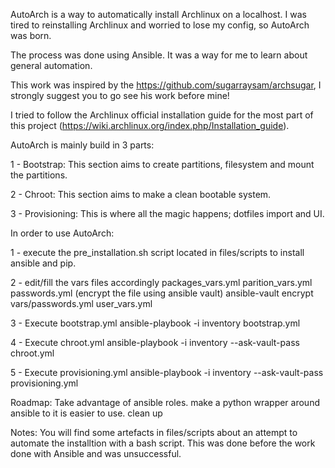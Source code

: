 AutoArch is a way to automatically install Archlinux on a localhost.
I was tired to reinstalling Archlinux and worried to lose my config, so AutoArch was born.

The process was done using Ansible.
It was a way for me to learn about general automation.

This work was inspired by the https://github.com/sugarraysam/archsugar, I strongly suggest you to go see his work before mine!

I tried to follow the Archlinux official installation guide for the most part of this project (https://wiki.archlinux.org/index.php/Installation_guide). 

AutoArch is mainly build in 3 parts:

1 -  Bootstrap: This section aims to create partitions, filesystem and mount the partitions.

2 - Chroot: This section aims to make a clean bootable system.

3 - Provisioning: This is where all the magic happens; dotfiles import and UI.

In order to use AutoArch:

1 - execute the pre_installation.sh script located in files/scripts to install ansible and pip.

2 - edit/fill the vars files accordingly
    packages_vars.yml
    parition_vars.yml
    passwords.yml (encrypt the file using ansible vault) ansible-vault encrypt vars/passwords.yml
    user_vars.yml

3 - Execute bootstrap.yml
ansible-playbook -i inventory bootstrap.yml

4 - Execute chroot.yml
ansible-playbook -i inventory --ask-vault-pass chroot.yml

5 - Execute provisioning.yml
ansible-playbook -i inventory --ask-vault-pass provisioning.yml

Roadmap:
Take advantage of ansible roles.
make a python wrapper around ansible to it is easier to use.
clean up

Notes:
You will find some artefacts in files/scripts about an attempt to automate the installtion with a bash script. This was done before the work done with Ansible and was unsuccessful.